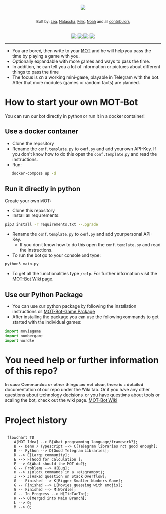 <p align="center">
 
 <a href="https://github.com/MOT-Multi-Functional-Bot/MOT-Multi-Functional-Bot/" alt="LOGO" >
        <img src="https://user-images.githubusercontent.com/56127795/157863462-ecf46e40-76ed-44cf-8024-05c87066c636.png" /></a><br><br>
</p>

<div align="center">
    <small>Built by:
        <a href="https://github.com/lea-s">Lea</a>,
        <a href="https://github.com/natibckr">Natascha</a>,
        <a href="https://github.com/fulachs">Felix</a>,
        <a href="https://github.com/nowo2000">Noah</a> and all
        <a href="https://github.com/MOT-Multi-Functional-Bot/MOT-Multi-Functional-Bot/graphs/contributors">contributors</a>
    </small>
</div>

<br>

<p align="center">
 
 <a href="https://github.com/MOT-Multi-Functional-Bot/MOT-Multi-Functional-Bot/commits/main" alt="last commit">
        <img src="https://img.shields.io/github/last-commit/MOT-Multi-Functional-Bot/MOT-Multi-Functional-Bot/main" /></a>
 <a href="https://github.com/MOT-Multi-Functional-Bot/MOT-Multi-Functional-Bot/issues" alt="issues">
        <img src="https://img.shields.io/github/issues/MOT-Multi-Functional-Bot/MOT-Multi-Functional-Bot" /></a>
 <a href="https://github.com/MOT-Multi-Functional-Bot/MOT-Multi-Functional-Bot" alt="total lines">
        <img src="https://img.shields.io/tokei/lines/github/MOT-Multi-Functional-Bot/MOT-Multi-Functional-Bot" /></a>
 <a href="https://github.com/MOT-Multi-Functional-Bot/MOT-Multi-Functional-Bot" alt="top language">
        <img src="https://img.shields.io/github/languages/top/MOT-Multi-Functional-Bot/MOT-Multi-Functional-Bot" /></a>
</p>

---

- You are bored, then write to your [MOT](https://t.me/waseinbot) and he will help you pass the time by playing a game with you.
- Optionally expandable with more games and ways to pass the time.
- In addition, he can tell you a lot of information or pictures about different things to pass the time
- The focus is on a working mini-game, playable in Telegram with the bot. After that more modules (games or random facts) are planned.

# How to start your own MOT-Bot

You can run our bot directly in python or run it in a docker container!

## Use a docker container

- Clone the repository
- Rename the `conf.template.py` to `conf.py` and add your own API-Key.
  If you don't know how to do this open the `conf.template.py` and read the instructions.
- Run:

```bash
   docker-compose up -d
```

## Run it directly in python

Create your own MOT:

- Clone this repository
- Install all requirements:

```bash
pip3 install -r requirements.txt --upgrade
```

- Rename the `conf.template.py` to `conf.py` and add your personal API-Key.
  - If you don't know how to do this open the `conf.template.py` and read the instructions.
- To run the bot go to your console and type:

```bash
python3 main.py
```

- To get all the functionalities type `/help`. For further information visit the [MOT-Bot Wiki](https://github.com/MOT-Multi-Functional-Bot/MOT-Multi-Functional-Bot/wiki) page.

## Use our Python Package

- You can use our python package by following the installation instructions on [MOT-Bot-Game Package](https://test.pypi.org/project/MOT-Bot-Games/)
- After installing the package you can use the following commands to get started with the individual games:

```python
import moviegame
import numbergame
import wordle
```

# You need help or further information of this repo?

In case Commandos or other things are not clear, there is a detailed documentation of our repo under the Wiki tab.
Or if you have any other questions about technology decisions, or you have questions about tools or scaling the bot, check out the wiki page. [MOT-Bot Wiki](https://github.com/MOT-Multi-Functional-Bot/MOT-Multi-Functional-Bot/wiki)

# Project history

```mermaid

 flowchart TD
    A[MOT Idea] --> B{What programming language/framework?};
    B -- Deno / Typescript --> C[Telegram libraries not good enough];
    B -- Python --> D[Good Telegram Libraries];
    D --> E[Large community];
    E --> F[Good for calculation ];
    F --> G{What should the MOT do?};
    G -- Problems --> H[Bug];
    H --> I[Block commands in a Telegrambot];
    I --> J[Asked question on Stack Overflow];
    G -- Finished --> K[Bigger Smaller Numbers Game];
    G -- Finished --> L[Movies guessing with emojis];
    G -- Finished --> M[Wordle];
    G -- In Progress --> N[TicTacToe];
    K --> O[Merged into Main Branch];
    L --> O;
    M --> O;


```

